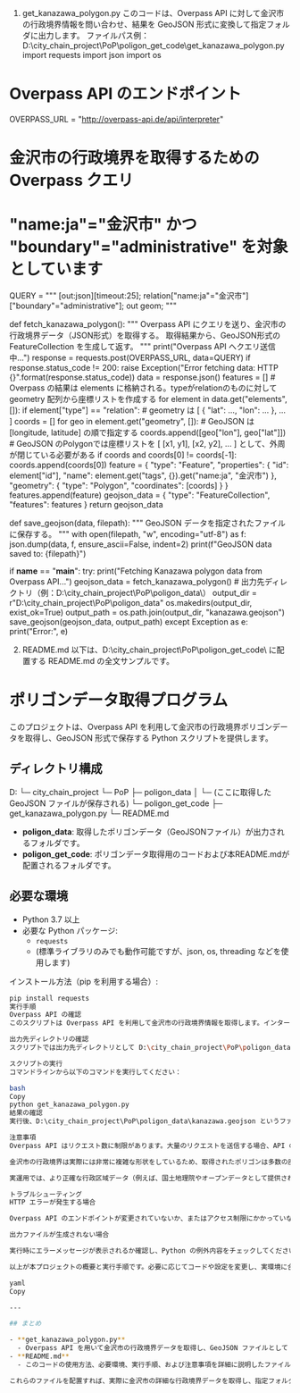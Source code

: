 1. get_kanazawa_polygon.py
このコードは、Overpass API に対して金沢市の行政境界情報を問い合わせ、結果を GeoJSON 形式に変換して指定フォルダに出力します。
ファイルパス例：
D:\city_chain_project\PoP\poligon_get_code\get_kanazawa_polygon.py
import requests
import json
import os

# Overpass API のエンドポイント
OVERPASS_URL = "http://overpass-api.de/api/interpreter"

# 金沢市の行政境界を取得するための Overpass クエリ
# "name:ja"="金沢市" かつ "boundary"="administrative" を対象としています
QUERY = """
[out:json][timeout:25];
relation["name:ja"="金沢市"]["boundary"="administrative"];
out geom;
"""

def fetch_kanazawa_polygon():
    """
    Overpass API にクエリを送り、金沢市の行政境界データ（JSON形式）を取得する。
    取得結果から、GeoJSON形式の FeatureCollection を生成して返す。
    """
    print("Overpass API へクエリ送信中...")
    response = requests.post(OVERPASS_URL, data=QUERY)
    if response.status_code != 200:
        raise Exception("Error fetching data: HTTP {}".format(response.status_code))
    data = response.json()
    features = []
    # Overpass の結果は elements に格納される。typeがrelationのものに対して geometry 配列から座標リストを作成する
    for element in data.get("elements", []):
        if element["type"] == "relation":
            # geometry は [ { "lat": ..., "lon": ... }, ... ]
            coords = []
            for geo in element.get("geometry", []):
                # GeoJSON は [longitude, latitude] の順で指定する
                coords.append([geo["lon"], geo["lat"]])
            # GeoJSON のPolygonでは座標リストを [ [x1, y1], [x2, y2], ... ] として、外周が閉じている必要がある
            if coords and coords[0] != coords[-1]:
                coords.append(coords[0])
            feature = {
                "type": "Feature",
                "properties": {
                    "id": element["id"],
                    "name": element.get("tags", {}).get("name:ja", "金沢市")
                },
                "geometry": {
                    "type": "Polygon",
                    "coordinates": [coords]
                }
            }
            features.append(feature)
    geojson_data = {
        "type": "FeatureCollection",
        "features": features
    }
    return geojson_data

def save_geojson(data, filepath):
    """
    GeoJSON データを指定されたファイルに保存する。
    """
    with open(filepath, "w", encoding="utf-8") as f:
        json.dump(data, f, ensure_ascii=False, indent=2)
    print(f"GeoJSON data saved to: {filepath}")

if __name__ == "__main__":
    try:
        print("Fetching Kanazawa polygon data from Overpass API...")
        geojson_data = fetch_kanazawa_polygon()
        # 出力先ディレクトリ（例：D:\city_chain_project\PoP\poligon_data\）
        output_dir = r"D:\city_chain_project\PoP\poligon_data"
        os.makedirs(output_dir, exist_ok=True)
        output_path = os.path.join(output_dir, "kanazawa.geojson")
        save_geojson(geojson_data, output_path)
    except Exception as e:
        print("Error:", e)

2. README.md
以下は、D:\city_chain_project\PoP\poligon_get_code\ に配置する README.md の全文サンプルです。
# ポリゴンデータ取得プログラム

このプロジェクトは、Overpass API を利用して金沢市の行政境界ポリゴンデータを取得し、GeoJSON 形式で保存する Python スクリプトを提供します。

## ディレクトリ構成

D:
└─ city_chain_project └─ PoP ├─ poligon_data │ └─ (ここに取得した GeoJSON ファイルが保存される) └─ poligon_get_code ├─ get_kanazawa_polygon.py └─ README.md

- **poligon_data**: 取得したポリゴンデータ（GeoJSONファイル）が出力されるフォルダです。
- **poligon_get_code**: ポリゴンデータ取得用のコードおよび本README.mdが配置されるフォルダです。

## 必要な環境

- Python 3.7 以上
- 必要な Python パッケージ:
  - `requests`
  - (標準ライブラリのみでも動作可能ですが、json, os, threading などを使用します)

インストール方法（pip を利用する場合）:

```bash
pip install requests
実行手順
Overpass API の確認
このスクリプトは Overpass API を利用して金沢市の行政境界情報を取得します。インターネットに接続され、APIのエンドポイント（http://overpass-api.de/api/interpreter）がアクセス可能であることを確認してください。

出力先ディレクトリの確認
スクリプトでは出力先ディレクトリとして D:\city_chain_project\PoP\poligon_data を使用しています。必要に応じてディレクトリパスを変更してください。

スクリプトの実行
コマンドラインから以下のコマンドを実行してください：

bash
Copy
python get_kanazawa_polygon.py
結果の確認
実行後、D:\city_chain_project\PoP\poligon_data\kanazawa.geojson というファイルが作成され、金沢市の行政境界ポリゴンが GeoJSON 形式で保存されます。ファイルをテキストエディタや GIS ソフト（例：QGIS）で開いて、境界が正しく表示されることを確認してください。

注意事項
Overpass API はリクエスト数に制限があります。大量のリクエストを送信する場合、API の利用制限に達する可能性がありますので、利用時は注意してください。

金沢市の行政境界は実際には非常に複雑な形状をしているため、取得されたポリゴンは多数の座標点からなる場合があります。取得後のデータサイズに注意してください。

実運用では、より正確な行政区域データ（例えば、国土地理院やオープンデータとして提供されている GeoJSON を利用）を使用することが推奨されます。

トラブルシューティング
HTTP エラーが発生する場合

Overpass API のエンドポイントが変更されていないか、またはアクセス制限にかかっていないか確認してください。

出力ファイルが生成されない場合

実行時にエラーメッセージが表示されるか確認し、Python の例外内容をチェックしてください。

以上が本プロジェクトの概要と実行手順です。必要に応じてコードや設定を変更し、実環境に合わせた調整を行ってください。

yaml
Copy

---

## まとめ

- **get_kanazawa_polygon.py**
  - Overpass API を用いて金沢市の行政境界データを取得し、GeoJSON ファイルとして `D:\city_chain_project\PoP\poligon_data\kanazawa.geojson` に保存するコードです。
- **README.md**
  - このコードの使用方法、必要環境、実行手順、および注意事項を詳細に説明したファイルです。

これらのファイルを配置すれば、実際に金沢市の詳細な行政境界データを取得し、指定フォルダに出力すること
